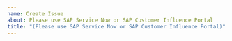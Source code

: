 ```yaml
---
name: Create Issue
about: Please use SAP Service Now or SAP Customer Influence Portal
title: "(Please use SAP Service Now or SAP Customer Influence Portal)"
---
```

<!--

Hello and thank you for your interest in contributing to Spartacus!

We appreciate your involvement and dedication to improving our product. As you may know, the project, which originally began as the open-source initiative Spartacus, has now evolved into the official SAP product SAP Composable Storefront. This change means we're channeling our resources to ensure a high-quality experience through SAP's dedicated support and enhancement channels.

# Why GitHub is No Longer the Preferred Platform:
- As an official product, SAP Composable Storefront is best supported through SAP's established channels for more effective tracking and resolution of issues.
- Our team no longer actively monitors the GitHub repository for new issues or improvement suggestions.

# How to Report Bugs:
Please report any bugs or technical issues through SAP Service Now. This ensures your concerns are tracked and addressed by our dedicated support team.
👉 https://support.sap.com/

# How to Submit Improvement Requests:
For improvement suggestions, kindly use the SAP Customer Influence Portal. This platform allows you to share ideas and engage with other users. You can submit proposals, participate in discussions, and vote on suggestions that matter most to you.
👉 https://pages.community.sap.com/topics/influence-adopt


We are committed to delivering a robust and evolving product, and your feedback is crucial to this process. We encourage you to use these channels to ensure your concerns and ideas are heard and addressed efficiently.

Thank you for your understanding and cooperation, and for being a valued part of the SAP Composable Storefront community.

-->

